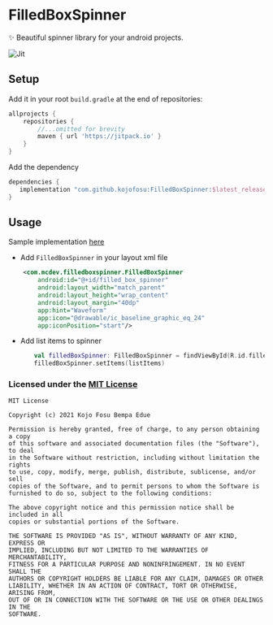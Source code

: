 # FilledBoxSpinner
:sparkles: Beautiful spinner library for your android projects.

![Jit](https://img.shields.io/jitpack/v/github/kojofosu/FilledBoxSpinner?style=for-the-badge)

## Setup

Add it in your root `build.gradle` at the end of repositories:

```groovy
allprojects {
    repositories {
        //...omitted for brevity
        maven { url 'https://jitpack.io' }
    }
}
```



Add the dependency

```groovy
dependencies {
   implementation "com.github.kojofosu:FilledBoxSpinner:$latest_release"
}
```

## Usage
Sample implementation [here](app/)

- Add `FilledBoxSpinner` in your layout xml file
```xml
    <com.mcdev.filledboxspinner.FilledBoxSpinner
        android:id="@+id/filled_box_spinner"
        android:layout_width="match_parent"
        android:layout_height="wrap_content"
        android:layout_margin="40dp"
        app:hint="Waveform"
        app:icon="@drawable/ic_baseline_graphic_eq_24"
        app:iconPosition="start"/>
```

- Add list items to spinner
```kotlin
       val filledBoxSpinner: FilledBoxSpinner = findViewById(R.id.filled_box_spinner)
       filledBoxSpinner.setItems(listItems)
```

### Licensed under the [MIT License](LICENSE)

```
MIT License

Copyright (c) 2021 Kojo Fosu Bempa Edue

Permission is hereby granted, free of charge, to any person obtaining a copy
of this software and associated documentation files (the "Software"), to deal
in the Software without restriction, including without limitation the rights
to use, copy, modify, merge, publish, distribute, sublicense, and/or sell
copies of the Software, and to permit persons to whom the Software is
furnished to do so, subject to the following conditions:

The above copyright notice and this permission notice shall be included in all
copies or substantial portions of the Software.

THE SOFTWARE IS PROVIDED "AS IS", WITHOUT WARRANTY OF ANY KIND, EXPRESS OR
IMPLIED, INCLUDING BUT NOT LIMITED TO THE WARRANTIES OF MERCHANTABILITY,
FITNESS FOR A PARTICULAR PURPOSE AND NONINFRINGEMENT. IN NO EVENT SHALL THE
AUTHORS OR COPYRIGHT HOLDERS BE LIABLE FOR ANY CLAIM, DAMAGES OR OTHER
LIABILITY, WHETHER IN AN ACTION OF CONTRACT, TORT OR OTHERWISE, ARISING FROM,
OUT OF OR IN CONNECTION WITH THE SOFTWARE OR THE USE OR OTHER DEALINGS IN THE
SOFTWARE.
```
